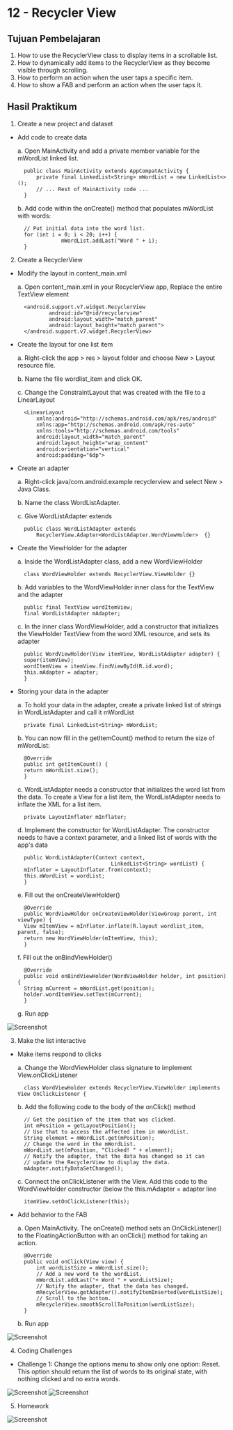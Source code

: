 # 12 - Recycler View

## Tujuan Pembelajaran

1. How to use the RecyclerView class to display items in a scrollable list.
2. How to dynamically add items to the RecyclerView as they become visible through scrolling.
3. How to perform an action when the user taps a specific item.
4. How to show a FAB and perform an action when the user taps it.

## Hasil Praktikum

1. Create a new project and dataset

- Add code to create data

    a. Open MainActivity and add a private member variable for the mWordList linked list.

        public class MainActivity extends AppCompatActivity {
            private final LinkedList<String> mWordList = new LinkedList<>();
            // ... Rest of MainActivity code ...
        }
    
    b. Add code within the onCreate() method that populates mWordList with words:

        // Put initial data into the word list.
        for (int i = 0; i < 20; i++) {
                    mWordList.addLast("Word " + i);
        }

2. Create a RecyclerView

- Modify the layout in content_main.xml

    a. Open content_main.xml in your RecyclerView app, Replace the entire TextView element 

        <android.support.v7.widget.RecyclerView
                android:id="@+id/recyclerview"
                android:layout_width="match_parent"
                android:layout_height="match_parent">
        </android.support.v7.widget.RecyclerView>

- Create the layout for one list item

    a. Right-click the app > res > layout folder and choose New > Layout resource file.

    b. Name the file wordlist_item and click OK.

    c. Change the ConstraintLayout that was created with the file to a LinearLayout

        <LinearLayout
            xmlns:android="http://schemas.android.com/apk/res/android"
            xmlns:app="http://schemas.android.com/apk/res-auto"
            xmlns:tools="http://schemas.android.com/tools"
            android:layout_width="match_parent"
            android:layout_height="wrap_content"
            android:orientation="vertical"
            android:padding="6dp">
    
- Create an adapter

    a. Right-click java/com.android.example recyclerview and select New > Java Class.

    b. Name the class WordListAdapter.

    c. Give WordListAdapter extends

        public class WordListAdapter extends
            RecyclerView.Adapter<WordListAdapter.WordViewHolder>  {}
    
- Create the ViewHolder for the adapter

    a. Inside the WordListAdapter class, add a new WordViewHolder

        class WordViewHolder extends RecyclerView.ViewHolder {}
    
    b. Add variables to the WordViewHolder inner class for the TextView and the adapter

        public final TextView wordItemView;
        final WordListAdapter mAdapter;

    c. In the inner class WordViewHolder, add a constructor that initializes the ViewHolder TextView from the word XML resource, and sets its adapter

        public WordViewHolder(View itemView, WordListAdapter adapter) {
        super(itemView);
        wordItemView = itemView.findViewById(R.id.word);
        this.mAdapter = adapter;
        }
    
- Storing your data in the adapter

    a. To hold your data in the adapter, create a private linked list of strings in WordListAdapter and call it mWordList

        private final LinkedList<String> mWordList;
    
    b. You can now fill in the getItemCount() method to return the size of mWordList:

        @Override
        public int getItemCount() {
        return mWordList.size();
        }

    c. WordListAdapter needs a constructor that initializes the word list from the data. To create a View for a list item, the WordListAdapter needs to inflate the XML for a list item.

        private LayoutInflater mInflater;
    
    d. Implement the constructor for WordListAdapter. The constructor needs to have a context parameter, and a linked list of words with the app's data

        public WordListAdapter(Context context, 
                                    LinkedList<String> wordList) {
        mInflater = LayoutInflater.from(context);
        this.mWordList = wordList;
        }
    
    e. Fill out the onCreateViewHolder()

        @Override
        public WordViewHolder onCreateViewHolder(ViewGroup parent, int viewType) {
        View mItemView = mInflater.inflate(R.layout wordlist_item, parent, false);
        return new WordViewHolder(mItemView, this);
        }
    
    f. Fill out the onBindViewHolder()

        @Override
        public void onBindViewHolder(WordViewHolder holder, int position) {
        String mCurrent = mWordList.get(position);
        holder.wordItemView.setText(mCurrent);
        }

    g. Run app

![Screenshot](img/Task2.JPG)

3. Make the list interactive

- Make items respond to clicks

    a. Change the WordViewHolder class signature to implement View.onClickListener

        class WordViewHolder extends RecyclerView.ViewHolder implements View OnClickListener {
    
    b. Add the following code to the body of the onClick() method

        // Get the position of the item that was clicked.
        int mPosition = getLayoutPosition();
        // Use that to access the affected item in mWordList.
        String element = mWordList.get(mPosition);
        // Change the word in the mWordList.
        mWordList.set(mPosition, "Clicked! " + element);
        // Notify the adapter, that the data has changed so it can 
        // update the RecyclerView to display the data.
        mAdapter.notifyDataSetChanged();

    c. Connect the onClickListener with the View. Add this code to the WordViewHolder constructor (below the this.mAdapter = adapter line

        itemView.setOnClickListener(this);

- Add behavior to the FAB

    a. Open MainActivity. The onCreate() method sets an OnClickListener() to the FloatingActionButton with an onClick() method for taking an action. 

        @Override
        public void onClick(View view) {
            int wordListSize = mWordList.size();
            // Add a new word to the wordList.
            mWordList.addLast("+ Word " + wordListSize);
            // Notify the adapter, that the data has changed.
            mRecyclerView.getAdapter().notifyItemInserted(wordListSize);
            // Scroll to the bottom.
            mRecyclerView.smoothScrollToPosition(wordListSize);
        }
    
    b. Run app

![Screenshot](img/Task3.JPG)

4. Coding Challenges

- Challenge 1: Change the options menu to show only one option: Reset. This option should return the list of words to its original state, with nothing clicked and no extra words.

![Screenshot](img/chall1.jpg)
![Screenshot](img/chall1(2).jpg)

5. Homework

![Screenshot](img/homework.jpg)